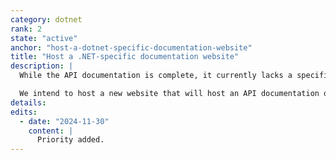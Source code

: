 ```yaml
---
category: dotnet
rank: 2
state: "active"
anchor: "host-a-dotnet-specific-documentation-website"
title: "Host a .NET-specific documentation website"
description: |
  While the API documentation is complete, it currently lacks a specific .NET API. Both for newcomers and experienced users, it can be difficult or imprecise to translate the GDScript/C++ API to C#.

  We intend to host a new website that will host an API documentation oriented for .NET users.
details:
edits:
  - date: "2024-11-30"
    content: |
      Priority added.
---
```

